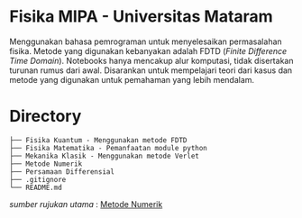 # Fisika MIPA - Universitas Mataram

Menggunakan bahasa pemrograman untuk menyelesaikan permasalahan fisika. Metode yang digunakan kebanyakan adalah FDTD (_Finite Difference Time Domain_). Notebooks hanya mencakup alur komputasi, tidak disertakan turunan rumus dari awal. Disarankan untuk mempelajari teori dari kasus dan metode yang digunakan untuk pemahaman yang lebih mendalam.

# Directory

``` 
├── Fisika Kuantum - Menggunakan metode FDTD
├── Fisika Matematika - Pemanfaatan module python
├── Mekanika Klasik - Menggunakan metode Verlet
├── Metode Numerik 
├── Persamaan Differensial
├── .gitignore
└── README.md
```

_sumber rujukan utama_ : [Metode Numerik](https://books.google.co.id/books/about/Metode_Numerik.html?id=FkMaEAAAQBAJ&redir_esc=y)